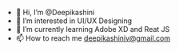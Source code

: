 - 👋 Hi, I’m @Deepikashini
- 👀 I’m interested in UI/UX Designing 
- 🌱 I’m currently learning Adobe XD and Reat JS
- 📫 How to reach me deepikashiniv@gmail.com

<!---
Deepikashini/Deepikashini is a ✨ special ✨ repository because its `README.md` (this file) appears on your GitHub profile.
You can click the Preview link to take a look at your changes.
--->
